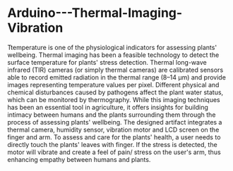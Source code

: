# Arduino---Thermal-Imaging-Vibration

Ttemperature is one of the physiological indicators for assessing plants' wellbeing. Thermal imaging has been a feasible technology to detect the surface temperature for plants' stress detection. Thermal long-wave infrared (TIR) cameras (or simply thermal cameras) are calibrated sensors able to record emitted radiation in the thermal range (8–14 µm) and provide images representing temperature values per pixel. Different physical and chemical disturbances caused by pathogens affect the plant water status, which can be monitored by thermography. While this imaging techniques has been an essential tool in agriculture, it offers insights for building intimacy between humans and the plants surrounding them through the process of assessing plants' wellbeing. The designed artifact integrates a thermal camera, humidity sensor, vibration motor and LCD screen on the finger and arm. To assess and care for the plants' health, a user needs to directly touch the plants' leaves with finger. If the stress is detected, the motor will vibrate and create a feel of pain/ stress on the user's arm, thus enhancing empathy between humans and plants.


